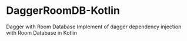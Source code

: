 # DaggerRoomDB-Kotlin
Dagger with Room Database
Implement of dagger dependency injection with Room Database in Kotlin
